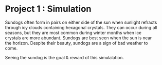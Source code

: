 # Project 1 : Simulation

Sundogs often form in pairs on either side of the sun when sunlight refracts through icy clouds containing hexagonal crystals. They can occur during all seasons, but they are most common during winter months when ice crystals are more abundant. Sundogs are best seen when the sun is near the horizon. Despite their beauty, sundogs are a sign of bad weather to come.

Seeing the sundog is the goal & reward of this simulalation.
